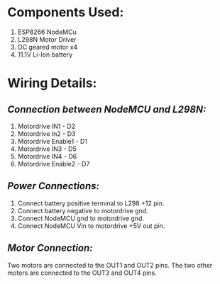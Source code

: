 # Components Used:

1. ESP8266 NodeMCu
2. L298N Motor Driver
3. DC geared motor x4
4. 11.1V Li-Ion battery

# Wiring Details:

## _Connection between NodeMCU and L298N:_

1. Motordrive IN1 - D2
2. Motordrive In2 - D3
3. Motordrive Enable1 - D1
4. Motordrive IN3 - D5
5. Motordrive IN4 - D6
6. Motordrive Enable2 - D7

## _Power Connections:_

1. Connect battery positive terminal to L298 +12 pin.
2. Connect battery negative to motordrive gnd.
3. Connect NodeMCU gnd to motordrive gnd.
4. Connect NodeMCU Vin to motordrive +5V out pin.

## _Motor Connection:_

Two motors are connected to the OUT1 and OUT2 pins.
The two other motors are connected to the OUT3 and OUT4 pins.
